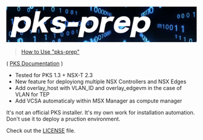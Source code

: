  ![pks-prep](https://github.com/bdereims/pks-prep/blob/master/pks-prep.png)


> [How to Use "pks-prep"](https://github.com/bdereims/pks-prep/tree/master/documentation)

( [PKS Documentation](https://docs.vmware.com/en/VMware-Pivotal-Container-Service/) )

- Tested for PKS 1.3 + NSX-T 2.3
- New feature for deployiong multiple NSX Controllers and NSX Edges
- Add overlay_host with VLAN_ID and overlay_edgevm in the case of VLAN for TEP
- Add VCSA automaticaly within MSX Manager as compute manager

It's not an official PKS installer. It's my own work for installation automation.
Don't use it to deploy a pruction environment.

Check out the [LICENSE](https://github.com/bdereims/pks-prep/blob/master/LICENSE) file.
